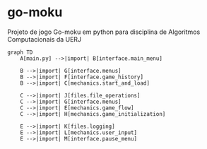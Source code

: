 # go-moku

Projeto de jogo Go-moku em python para disciplina de Algoritmos Computacionais da UERJ

```mermaid
graph TD
    A[main.py] -->|import| B[interface.main_menu]

    B -->|import| G[interface.menus]
    B -->|import| F[interface.game_history]
    B -->|import| C[mechanics.start_and_load]

    C -->|import| J[files.file_operations]
    C -->|import| G[interface.menus]
    C -->|import| E[mechanics.game_flow]
    C -->|import| H[mechanics.game_initialization]

    E -->|import| K[files.logging]
    E -->|import| L[mechanics.user_input]
    E -->|import| M[interface.pause_menu]
```
